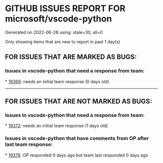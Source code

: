
# GITHUB ISSUES REPORT FOR microsoft/vscode-python


Generated on 2022-06-28 using: stale=30, all=0


Only showing items that are new to report in past 1 day(s)


## FOR ISSUES THAT ARE MARKED AS BUGS:


### Issues in vscode-python that need a response from team:


\* [19369](https://github.com/microsoft/vscode-python/issues/19369 "Extension not loaded"): needs an initial team response (0 days old)

---

## FOR ISSUES THAT ARE NOT MARKED AS BUGS:


### Issues in vscode-python that need a response from team:


\* [19372](https://github.com/microsoft/vscode-python/issues/19372 "Python interperter name/button  missing from status bar"): needs an initial team response (1 days old)

### Issues in vscode-python that have comments from OP after last team response:


\* [19376](https://github.com/microsoft/vscode-python/issues/19376 "vscode.python - Syntax coloring wrong for pattern matching keywords &quot;match&quot; and &quot;case&quot;"): OP responded 0 days ago but team last responded 0 days ago
